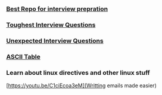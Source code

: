 
### [Best Repo for interview prepration](https://github.com/yangshun/tech-interview-handbook)

### [Toughest Interview Questions](https://www.linkedin.com/feed/update/urn:li:activity:7051419161532530688?updateEntityUrn=urn%3Ali%3Afs_feedUpdate%3A%28V2%2Curn%3Ali%3Aactivity%3A7051419161532530688%29)

### [Unexpected Interview Questions](https://www.linkedin.com/posts/atul3_most-dreaded-interview-questions-activity-7041991565157744640-19oD?utm_source=share&utm_medium=member_desktop)

### [ASCII Table](https://fastbitlab.com/wp-content/uploads/2022/05/Figure-1-15.png)

### Learn about linux directives and other linux stuff

[https://youtu.be/C1ciEcoa3eM](Writting emails made easier)
